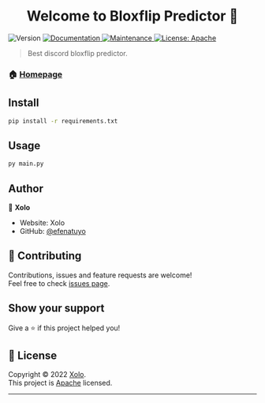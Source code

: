 <h1 align="center">Welcome to Bloxflip Predictor 👋</h1>
<p>
  <img alt="Version" src="https://img.shields.io/badge/version-1.0.0-blue.svg?cacheSeconds=2592000" />
  <a href="https://github.com/efenatuyo/bloxflipPredictor#README.md#" target="_blank">
    <img alt="Documentation" src="https://img.shields.io/badge/documentation-yes-brightgreen.svg" />
  </a>
  <a href="https://github.com/efenatuyo/bloxflipPredictor/graphs/commit-activity" target="_blank">
    <img alt="Maintenance" src="https://img.shields.io/badge/Maintained%3F-yes-green.svg" />
  </a>
  <a href="https://github.com/efenatuyo/bloxflipPredictor/blob/main/LICENSE" target="_blank">
    <img alt="License: Apache" src="https://img.shields.io/github/license/efenatuyo/Bloxflip Predictor" />
  </a>
</p>

> Best discord bloxflip predictor.

### 🏠 [Homepage](https://github.com/efenatuyo/bloxflipPredictor#README.md#)

## Install

```sh
pip install -r requirements.txt
```

## Usage

```sh
py main.py
```


## Author

👤 **Xolo**

* Website: Xolo
* GitHub: [@efenatuyo](https://github.com/efenatuyo)

## 🤝 Contributing

Contributions, issues and feature requests are welcome!<br />Feel free to check [issues page](https://github.com/efenatuyo/bloxflipPredictor/issues).

## Show your support

Give a ⭐️ if this project helped you!

## 📝 License

Copyright © 2022 [Xolo](https://github.com/efenatuyo).<br />
This project is [Apache](https://github.com/efenatuyo/bloxflipPredictor/blob/main/LICENSE) licensed.

***
